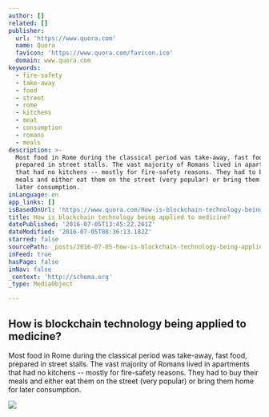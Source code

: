 ```yaml
---
author: []
related: []
publisher:
  url: 'https://www.quora.com'
  name: Quora
  favicon: 'https://www.quora.com/favicon.ico'
  domain: www.quora.com
keywords:
  - fire-safety
  - take-away
  - food
  - street
  - rome
  - kitchens
  - meat
  - consumption
  - romans
  - meals
description: >-
  Most food in Rome during the classical period was take-away, fast food,
  prepared in street stalls. The vast majority of Romans lived in apartments
  that had no kitchens -- mostly for fire-safety reasons. They had to buy their
  meals and either eat them on the street (very popular) or bring them home for
  later consumption.
inLanguage: en
app_links: []
isBasedOnUrl: 'https://www.quora.com/How-is-blockchain-technology-being-applied-to-medicine'
title: How is blockchain technology being applied to medicine?
datePublished: '2016-07-05T13:45:22.261Z'
dateModified: '2016-07-05T08:36:13.182Z'
starred: false
sourcePath: _posts/2016-07-05-how-is-blockchain-technology-being-applied-to-medicine.md
inFeed: true
hasPage: false
inNav: false
_context: 'http://schema.org'
_type: MediaObject

---
```

<article style=""><h1>How is blockchain technology being applied to medicine?</h1><p>Most food in Rome during the classical period was take-away, fast food, prepared in street stalls. The vast majority of Romans lived in apartments that had no kitchens -- mostly for fire-safety reasons. They had to buy their meals and either eat them on the street (very popular) or bring them home for later consumption.</p><img src="https://qsf.ec.quoracdn.net/-images.new_grid.fb_share_default.pnge6dde9cfa6e03c43.png" /></article>